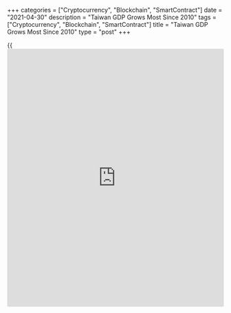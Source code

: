 +++
categories = ["Cryptocurrency", "Blockchain", "SmartContract"]
date = "2021-04-30"
description = "Taiwan GDP Grows Most Since 2010"
tags = ["Cryptocurrency", "Blockchain", "SmartContract"]
title = "Taiwan GDP Grows Most Since 2010"
type = "post"
+++

{{<iframe id="large-banner" src="https://www.bounty.group/#slide=26.0" width="100%" height="600" scrolling="no" style="border: 0px solid rgb(216, 221, 230); border-radius: 3px;">}}

Taiwan's economic growth accelerated at the fastest pace in more than a
decade in the first quarter, driven by strong global demand for
electronic parts, the advance estimates from the Directorate-General of
Budget, Accounting and Statistics showed on Friday.

Real gross domestic product grew 8.16 percent on a yearly basis in the
first quarter, faster than the 5.09 percent increase in the fourth
quarter and the economists' forecast of +6.1 percent.

This was the fastest growth since the third quarter of 2010, when GDP
was up 11.54 percent.

On a quarter-on-quarter seasonally-adjusted annualized basis, GDP growth
advanced to 12.93 percent from 5.84 percent.

The expenditure-side of GDP showed that private consumption and
government spending grew 2.08 percent and 4.32 percent, respectively.
Gross capital formation surged 8.29 percent.

Driven by the strong foreign demand for electronic parts and ICT
products, exports grew sharply by 19.27 percent. Imports were up 14.63
percent.

Surging demand for semiconductors and booming investment mean growth
should remain strong over the coming quarters, Gareth Leather, an
economist at Capital Economics, said.

The [economy][1] still depends very much on exports and mainly on
electronic exports, Iris Pang, an ING economist said. This poses an
imminent risk to the economy.

For comments and feedback [contact](https://www.playgroundfx.com/contact/): editorial@rtt[news](https://www.letsplayfx.com/blog/forex-news-website/).com

[Economic News][1]

 **What parts of the world are seeing the best (and worst) economic
performances lately? Click[here][2] to check out our [Econ Scorecard][2]
and find out! See up-to-the-moment [ranking](https://www.playgroundfx.com/blog/crypto-exchange-ranking/)s for the best and worst
performers in [GDP][3], [unemployment rate][4], [inflation][5] and much
more.**

   1. www.rtt[news](https://www.letsplayfx.com/blog/forex-news-website/).com/Content/EconomicNews.aspx
   2. www.rtt[news](https://www.letsplayfx.com/blog/forex-news-website/).com/economic-scorecard/world-rank/unemployment-rate/highest-performance.aspx
   3. www.rtt[news](https://www.letsplayfx.com/blog/forex-news-website/).com/economic-scorecard/world-rank/GDP/highest-performance.aspx
   4. www.rtt[news](https://www.letsplayfx.com/blog/forex-news-website/).com/economic-scorecard/world-rank/unemployment-rate/lowest-performance.aspx
   5. www.rtt[news](https://www.letsplayfx.com/blog/forex-news-website/).com/economic-scorecard/world-rank/CPI/highest-performance.aspx